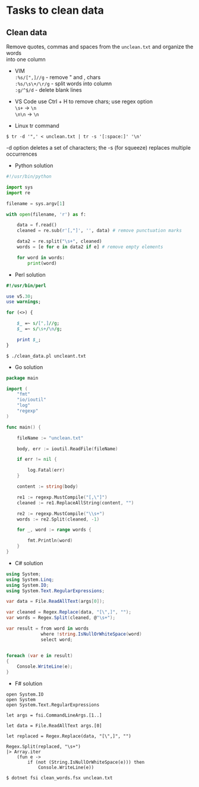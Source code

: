 # Tasks to clean data

## Clean data

Remove quotes, commas and spaces from the `unclean.txt` and organize the words  
into one column  
  
- VIM  
`:%s/[",]//g` - remove " and , chars  
`:%s/\s\+/\r/g` - split words into column  
`:g/^$/d` - delete blank lines   

- VS Code 
use Ctrl + H to remove chars; use regex option  
`\s+` -> `\n`  
`\n\n` -> `\n`  

- Linux tr command

```console 
$ tr -d '",' < unclean.txt | tr -s '[:space:]' '\n'
```  
-d option deletes a set of characters; the -s (for squeeze) replaces multiple occurrences    

- Python solution

```python
#!/usr/bin/python

import sys
import re

filename = sys.argv[1]

with open(filename, 'r') as f:

    data = f.read()
    cleaned = re.sub(r'[,"]', '', data) # remove punctuation marks

    data2 = re.split("\s+", cleaned)
    words = [e for e in data2 if e] # remove empty elements

    for word in words:
        print(word)
```

- Perl solution 

```perl
#!/usr/bin/perl 

use v5.30;
use warnings;

for (<>) {

    $_ =~ s/[",]//g;
    $_ =~ s/\s+/\n/g;

    print $_;
}
```

```console 
$ ./clean_data.pl uncleant.txt
```

- Go solution

```go
package main

import (
	"fmt"
	"io/ioutil"
	"log"
	"regexp"
)

func main() {

	fileName := "unclean.txt"

	body, err := ioutil.ReadFile(fileName)

	if err != nil {

		log.Fatal(err)
	}

	content := string(body)

	re1 := regexp.MustCompile("[,\"]")
	cleaned := re1.ReplaceAllString(content, "")

	re2 := regexp.MustCompile("\\s+")
	words := re2.Split(cleaned, -1)

	for _, word := range words {

		fmt.Println(word)
	}
}
```

- C# solution

```C#
using System;
using System.Linq;
using System.IO;
using System.Text.RegularExpressions;

var data = File.ReadAllText(args[0]);

var cleaned = Regex.Replace(data, "[\",]", "");
var words = Regex.Split(cleaned, @"\s+");

var result = from word in words
             where !string.IsNullOrWhiteSpace(word)
             select word;


foreach (var e in result)
{
    Console.WriteLine(e);
}
```


- F# solution  

```F#
open System.IO
open System
open System.Text.RegularExpressions

let args = fsi.CommandLineArgs.[1..] 

let data = File.ReadAllText args.[0]

let replaced = Regex.Replace(data, "[\",]", "")

Regex.Split(replaced, "\s+")
|> Array.iter
    (fun e ->
        if (not (String.IsNullOrWhiteSpace(e))) then
            Console.WriteLine(e))
```

```console
$ dotnet fsi clean_words.fsx unclean.txt
```

